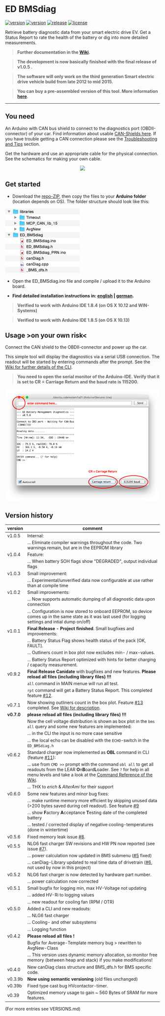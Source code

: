 # ED BMSdiag

[![version](https://img.shields.io/badge/version-v1.0.5-blue.svg)](https://github.com/MyLab-odyssey/ED_BMSdiag/archive/master.zip)
[![version](https://img.shields.io/badge/issues-none-brightgreen.svg)](https://github.com/MyLab-odyssey/ED_BMSdiag/issues)
[![release](https://img.shields.io/badge/release-v1.0.5-brightgreen.svg)](https://github.com/MyLab-odyssey/ED_BMSdiag/releases)
[![license](https://img.shields.io/badge/license-MIT-blue.svg)](https://github.com/MyLab-odyssey/ED_BMSdiag/blob/master/LICENSE.txt)

Retrieve battery diagnostic data from your smart electric drive EV. Get a Status Report to rate the health of the battery or dig into more detailed measurements.  

>**Further documentation in the [Wiki](https://github.com/MyLab-odyssey/ED_BMSdiag/wiki).**

>**The development is now basically finished with the final release of v1.0.5 .**  

>**The software will only work on the third generation Smart electric drive vehicle build from late 2012 to mid 2015.**

>**You can buy a pre-assembled version of this tool. More information [here](http://www.sokoloff.com/smart451ED-BMS/).**

---

## You need
An Arduino with CAN bus shield to connect to the diagnostics port (OBDII-connector) of your car. Find information about usable [CAN-Shields here](https://github.com/MyLab-odyssey/ED_BMSdiag/wiki/CAN-Bus-Basics). If you have trouble getting a CAN connection please see the [Troubleshooting and Tips](https://github.com/MyLab-odyssey/ED_BMSdiag/wiki/Troubleshooting-and-Tips) section.

Get the hardware and use an appropriate cable for the physical connection. See the schematics for making your own cable.

<p align="center">
<img  src="https://raw.githubusercontent.com/MyLab-odyssey/ED_BMSdiag/master/pictures/Arduino%26CANbusShield.jpg" width="640"/>
<p/>

## Get started
* Download the [repo-ZIP](https://github.com/MyLab-odyssey/ED_BMSdiag/archive/master.zip), then copy the files to your **Arduino folder** (location depends on OS). The folder structure should look like this:
<p align="left">
<img  src="https://github.com/MyLab-odyssey/ED_BMSdiag/raw/master/pictures/Arduino_folder_structure.png" /><p/>

* Open the ED_BMSdiag.ino file and compile / upload it to the Arduino board.  

* **Find detailed installation instructions in: [english](wiki/Installation) | [german](wiki/Installation_DE).**

> **Verified to work with Arduino IDE 1.8.4 (on OS X 10.12 and WIN-Systems)**

> **Verified to work with Arduino IDE 1.8.5 (on OS X 10.13)**

## Usage >on your own risk<
Connect the CAN shield to the OBDII-connector and power up the car.

This simple tool will display the diagnostics via a serial USB connection. The readout will be started by entering commands after the prompt. See the [Wiki for further details of the CLI](wiki/Command-Line-Interface).


>**You need to open the serial monitor of the Arduino-IDE.  Verify that it is set to CR = Carriage Return and the baud rate is 115200.**

<p align="center">
<img  src="https://raw.githubusercontent.com/MyLab-odyssey/ED_BMSdiag/master/pictures/Arduino%20-IDE_serial_monitor.png" />
<p/>

## Version history
|version  | comment|
|-------- | --------|
|v1.0.5   | Internal:|
|         | ... Eliminate compiler warnings throughout the code. Two warnings remain, but are in the EEPROM library|
|v1.0.4   | Feature:|
|         | ... When battery SOH flags show "DEGRADED", output individual flags|
|v1.0.3   | Small improvement:|
|         | ... Experimental/unverified data now configurable at use rather than at compile time|
|v1.0.2   | Small improvements:|
|         | ... Now supports automatic dumping of all diagnostic data upon connection|
|         | ... Configuration is now stored to onboard EEPROM, so device comes up in the same state as it was last used (for logging settings and intial dump on/off)|
|v1.0.1   | **Final Release - Project finished**. Small bugfixes and improvements:|
|         | ... Battery Status Flag shows health status of the pack [OK, FAULT].|
|         | ... Outliners count in box plot now excludes min- / max-values.|
|         | ... Battery Status Report optimized with hints for better charging / capacity measurement.|
|v0.9.2   | **Final Release Canidate** with bugfixes and new features. **Please reload all files (including library files) !!!**|
|         | `all` command in MAIN menue will run all test.|
|         | `rpt` command will get a Battery Status Report. This completed feature [#12](https://github.com/MyLab-odyssey/ED_BMSdiag/issues/12).|
|v0.7.1   | Now showing outliners count in the box plot. Feature [#13](https://github.com/MyLab-odyssey/ED_BMSdiag/issues/13) completed. See [Wiki for description](https://github.com/MyLab-odyssey/ED_BMSdiag/wiki/Data-Overview).|
|**v0.7.0**   |**please reload all files (including library files) !!!**|
|         | Now the cell voltage distribution is shown as box plot in the `bms all` query and some new features are implemented:|
|         | ... in the CLI the input is no more case sensitive|
|         | ... the local echo can be disabled with the `ECHO`-switch in the `ED_BMSdiag.h`|
|v0.6.2   | Standard charger now implemented as **OBL** command in CLI (feature [#11](https://github.com/MyLab-odyssey/ED_BMSdiag/issues/11)):|
|         | ... use from `CMD >>` prompt with the command `obl all` to get all readouts from the LEAR **O**n**B**oard**L**oader. See `?` for help in all menu levels and take a look at the [Command Reference of the Wiki](https://github.com/MyLab-odyssey/ED_BMSdiag/wiki/Command-Line-Interface#obl-submenu-prompt-obl--).|
|         | ... THX to *erich* & *AlterAmi* for their support|
|v0.6.0   | Some new features and minor bug fixes:|
|         | ... make runtime memory more efficient by skipping unused data (>200 bytes saved during cell readout). See feature [#9](https://github.com/MyLab-odyssey/ED_BMSdiag/issues/9)|
|         | ... show **F**actory **A**cceptance **T**esting date of the completed battery |
|         | ... tested / corrected display of negative cooling-temperatures (done in wintertime)|
|v0.5.6   | Fixed memory leak issue [#8](https://github.com/MyLab-odyssey/ED_BMSdiag/issues/8).|
|v0.5.5   | NLG6 fast charger SW revisions and HW PN now reported (see issue [#7](https://github.com/MyLab-odyssey/ED_BMSdiag/issues/7)).|
|         | ... power calculation now updated in BMS submenu ([#5](https://github.com/MyLab-odyssey/ED_BMSdiag/issues/5) fixed)|
|         | ... canDiag-Library updated to real time data of drivetrain ([#6](https://github.com/MyLab-odyssey/ED_BMSdiag/issues/6), not used by now in this project)|
|v0.5.2   | NLG6 fast charger is now detected by hardware part number.|
|         | ... power calculation now corrected|
|v0.5.1   | Small bugfix for logging min, max HV-Voltage not updating|
|         | ... added HV-Ri to logging values|
|         | ... new readout for cooling fan (RPM / OTR)|
|v0.5.0   | Added a CLI and new readouts:|
|         | ... NLG6 fast charger|
|         | ... Cooling- and other subsystems|
|         | ... Logging function|
|v0.4.2   | **Please reload all files !**|
|         | Bugfix for Average-Template memory bug > rewritten  to AvgNew-Class|
|         | ... This version uses dynamic memory allocation, so monitor free memory (between heap and stack) if you make modifications!|
|v0.4.0   | New canDiag class structure and BMS_dfs.h for BMS specific code.|
|v0.3.9b  | **Now using semantic versioning** (old files unchanged)|
|v0.39b   | Fixed type cast bug HVcontactor-timer.|
|v0.39    | Optimized memory usage to gain ~ 560 Bytes of SRAM for more features.|

(For more entries see VERSIONS.md)
